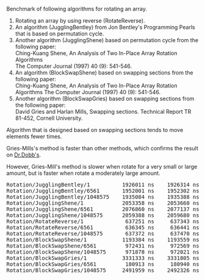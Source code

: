 Benchmark of following algorithms for rotating an array.
1. Rotating an array by using reverse (RotateReverse).
1. An algorithm (JugglingBentley) from Jon Bentley's Programming Pearls that is 
   based on permutation cycle.
1. Another algorithm (JugglingShene) based on permutation cycle from the 
   following paper:  
   Ching-Kuang Shene, An Analysis of Two In-Place Array Rotation Algorithms  
   The Computer Journal (1997) 40 (9): 541-546.  
1. An algorithm (BlockSwapShene) based on swapping sections from the following
   paper:  
   Ching-Kuang Shene,
   An Analysis of Two In-Place Array Rotation Algorithms
   The Computer Journal (1997) 40 (9): 541-546.
1. Another algorithm (BlockSwapGries) based on swapping sections from the
   following paper:  
   David Gries and Harlan Mills,
   Swapping sections.
   Technical Report TR 81-452, Cornell University.

Algorithm that is designed based on swapping sections tends to move elements
fewer times.

Gries-Mills's method is faster than other methods, which confirms the result on
[Dr.Dobb's](http://www.drdobbs.com/parallel/benchmarking-block-swapping-algorithms/232900395).

However, Gries-Mill's method is slower when rotate for a very small or large
amount, but is faster when rotate a moderately large amount.

<pre>
Rotation/JugglingBentley/1          1926011 ns    1926314 ns        360
Rotation/JugglingBentley/6561       1952001 ns    1952302 ns        357
Rotation/JugglingBentley/1048575    1935084 ns    1935388 ns        360
Rotation/JugglingShene/1            2053358 ns    2053660 ns        339
Rotation/JugglingShene/6561         2076860 ns    2077137 ns        325
Rotation/JugglingShene/1048575      2059388 ns    2059680 ns        338
Rotation/RotateReverse/1             637251 ns     637343 ns       1071
Rotation/RotateReverse/6561          636345 ns     636441 ns       1073
Rotation/RotateReverse/1048575       637372 ns     637470 ns       1072
Rotation/BlockSwapShene/1           1193384 ns    1193559 ns        578
Rotation/BlockSwapShene/6561         972431 ns     972569 ns        713
Rotation/BlockSwapShene/1048575      971878 ns     972021 ns        714
Rotation/BlockSwapGries/1           3331333 ns    3331805 ns        211
Rotation/BlockSwapGries/6561         180913 ns     180940 ns       3803
Rotation/BlockSwapGries/1048575     2491959 ns    2492326 ns        281
</pre>
